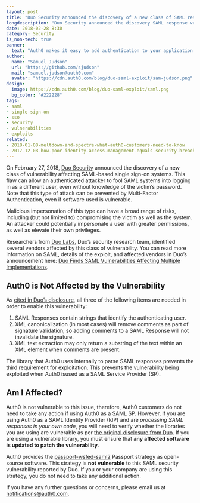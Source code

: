 ```yaml
---
layout: post
title: "Duo Security announced the discovery of a new class of SAML response vulnerability affecting SSO. Auth0 is not vulnerable to this issue."
longdescription: "Duo Security announced the discovery SAML response vulnerabilities affecting SSO, allowing an authenticated attacker to impersonate another user. Auth0 as a Service Provider is not vulnerable, but developers should update other libraries if processing SAML responses in their own code."
date: 2018-02-28 8:30
category: Security
is_non-tech: true
banner:
  text: "Auth0 makes it easy to add authentication to your application."
author:
  name: "Samuel Judson"
  url: "https://github.com/sjudson"
  mail: "samuel.judson@auth0.com"
  avatar: "https://cdn.auth0.com/blog/duo-saml-exploit/sam-judson.png"
design:
  image: https://cdn.auth0.com/blog/duo-saml-exploit/saml.png
  bg_color: "#222228"
tags:
- saml
- single-sign-on
- sso
- security
- vulnerabilities
- exploits
related:
- 2018-01-08-meltdown-and-spectre-what-auth0-customers-need-to-know
- 2017-12-08-how-poor-identity-access-management-equals-security-breaches
---
```


On February 27, 2018, [Duo Security](https://duo.com) announced the discovery of a new class of vulnerability affecting SAML-based single sign-on systems. This flaw can allow an authenticated attacker to fool SAML systems into logging in as a different user, even without knowledge of the victim’s password. Note that this type of attack can be prevented by Multi-Factor Authentication, even if software used is vulnerable. 

Malicious impersonation of this type can have a broad range of risks, including (but not limited to) compromising the victim as well as the system. An attacker could potentially impersonate a user with greater permissions, as well as elevate their own privileges.

Researchers from [Duo Labs](https://duo.com/labs), Duo’s security research team, identified several vendors affected by this class of vulnerability. You can read more information on SAML, details of the exploit, and affected vendors in Duo’s announcement here: [Duo Finds SAML Vulnerabilities Affecting Multiple Implementations](https://duo.com/blog/duo-finds-saml-vulnerabilities-affecting-multiple-implementations).

## Auth0 is Not Affected by the Vulnerability

As [cited in Duo’s disclosure](https://duo.com/blog/duo-finds-saml-vulnerabilities-affecting-multiple-implementations), all three of the following items are needed in order to enable this vulnerability:

1. SAML Responses contain strings that identify the authenticating user.
2. XML canonicalization (in most cases) will remove comments as part of signature validation, so adding comments to a SAML Response will not invalidate the signature.
3. XML text extraction may only return a substring of the text within an XML element when comments are present.

The library that Auth0 uses internally to parse SAML responses prevents the third requirement for exploitation. This prevents the vulnerability being exploited when  Auth0 isused as a SAML Service Provider (SP).

## Am I Affected?

Auth0 is not vulnerable to this issue, therefore, Auth0 customers do not need to take any action if using Auth0 as a SAML SP. However, if you are using Auth0 as a SAML Identity Provider (IdP) and are _processing SAML responses in your own code_, you will need to verify whether the libraries you are using are vulnerable as per [the original disclosure from Duo](https://duo.com/blog/duo-finds-saml-vulnerabilities-affecting-multiple-implementations). If you are using a vulnerable library, you must ensure that **any affected software is updated to patch the vulnerability**.

Auth0 provides the [passport-wsfed-saml2](https://github.com/auth0/passport-wsfed-saml2) Passport strategy as open-source software. This strategy is **not vulnerable** to this SAML security vulnerability reported by Duo. If you or your company are using this strategy, you do not need to take any additional action.

If you have any further questions or concerns, please email us at [notifications@auth0.com](mailto:notifications@auth0.com).
